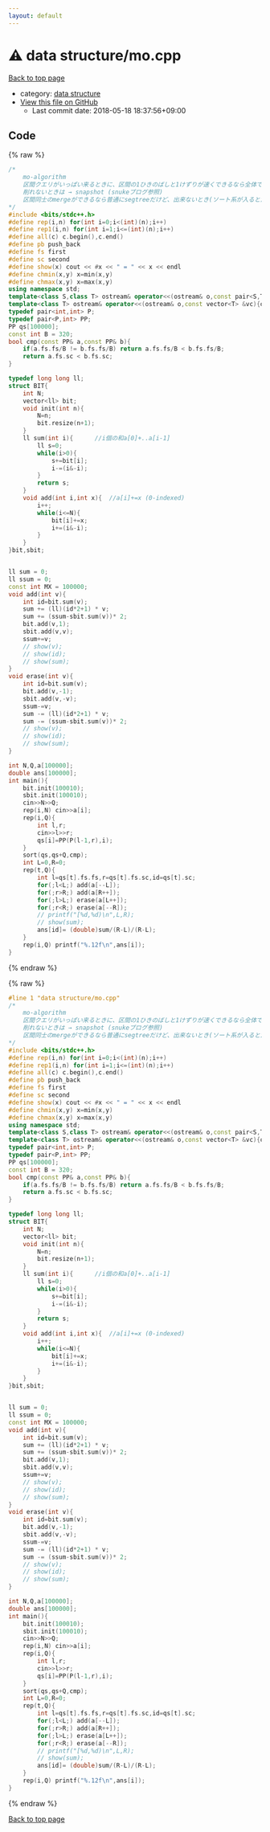 ```yaml
---
layout: default
---
```


<!-- mathjax config similar to math.stackexchange -->
<script type="text/javascript" async
  src="https://cdnjs.cloudflare.com/ajax/libs/mathjax/2.7.5/MathJax.js?config=TeX-MML-AM_CHTML">
</script>
<script type="text/x-mathjax-config">
  MathJax.Hub.Config({
    TeX: { equationNumbers: { autoNumber: "AMS" }},
    tex2jax: {
      inlineMath: [ ['$','$'] ],
      processEscapes: true
    },
    "HTML-CSS": { matchFontHeight: false },
    displayAlign: "left",
    displayIndent: "2em"
  });
</script>

<script type="text/javascript" src="https://cdnjs.cloudflare.com/ajax/libs/jquery/3.4.1/jquery.min.js"></script>
<script src="https://cdn.jsdelivr.net/npm/jquery-balloon-js@1.1.2/jquery.balloon.min.js" integrity="sha256-ZEYs9VrgAeNuPvs15E39OsyOJaIkXEEt10fzxJ20+2I=" crossorigin="anonymous"></script>
<script type="text/javascript" src="../../assets/js/copy-button.js"></script>
<link rel="stylesheet" href="../../assets/css/copy-button.css" />


# :warning: data structure/mo.cpp

<a href="../../index.html">Back to top page</a>

* category: <a href="../../index.html#37305dfb5e3ae8ec66b10a691aedead8">data structure</a>
* <a href="{{ site.github.repository_url }}/blob/master/data structure/mo.cpp">View this file on GitHub</a>
    - Last commit date: 2018-05-18 18:37:56+09:00




## Code

<a id="unbundled"></a>
{% raw %}
```cpp
/*
	mo-algorithm
	区間クエリがいっぱい来るときに、区間の1ひきのばしと1けずりが速くできるなら全体で(Q+N)sqrt(N) * その計算量 でクエリを回せる
	削れないときは → snapshot (snukeブログ参照)
	区間同士のmergeができるなら普通にsegtreeだけど、出来ないとき(ソート系が入るとだいたいそう)はこれ.
*/
#include <bits/stdc++.h>
#define rep(i,n) for(int i=0;i<(int)(n);i++)
#define rep1(i,n) for(int i=1;i<=(int)(n);i++)
#define all(c) c.begin(),c.end()
#define pb push_back
#define fs first
#define sc second
#define show(x) cout << #x << " = " << x << endl
#define chmin(x,y) x=min(x,y)
#define chmax(x,y) x=max(x,y)
using namespace std;
template<class S,class T> ostream& operator<<(ostream& o,const pair<S,T> &p){return o<<"("<<p.fs<<","<<p.sc<<")";}
template<class T> ostream& operator<<(ostream& o,const vector<T> &vc){o<<"sz = "<<vc.size()<<endl<<"[";for(const T& v:vc) o<<v<<",";o<<"]";return o;}
typedef pair<int,int> P;
typedef pair<P,int> PP;
PP qs[100000];
const int B = 320;
bool cmp(const PP& a,const PP& b){
	if(a.fs.fs/B != b.fs.fs/B) return a.fs.fs/B < b.fs.fs/B;
	return a.fs.sc < b.fs.sc;
}

typedef long long ll;
struct BIT{
	int N;
	vector<ll> bit;
	void init(int n){
		N=n;
		bit.resize(n+1);
	}
	ll sum(int i){		//i個の和a[0]+..a[i-1]
		ll s=0;
		while(i>0){
			s+=bit[i];
			i-=(i&-i);
		}
		return s;
	}
	void add(int i,int x){	//a[i]+=x (0-indexed)
		i++;
		while(i<=N){
			bit[i]+=x;
			i+=(i&-i);
		}
	}
}bit,sbit;


ll sum = 0;
ll ssum = 0;
const int MX = 100000;
void add(int v){
	int id=bit.sum(v);
	sum += (ll)(id*2+1) * v;
	sum += (ssum-sbit.sum(v))* 2;
	bit.add(v,1);
	sbit.add(v,v);
	ssum+=v;
	// show(v);
	// show(id);
	// show(sum);
}
void erase(int v){
	int id=bit.sum(v);
	bit.add(v,-1);
	sbit.add(v,-v);
	ssum-=v;
	sum -= (ll)(id*2+1) * v;
	sum -= (ssum-sbit.sum(v))* 2;
	// show(v);
	// show(id);
	// show(sum);
}

int N,Q,a[100000];
double ans[100000];
int main(){
	bit.init(100010);
	sbit.init(100010);
	cin>>N>>Q;
	rep(i,N) cin>>a[i];
	rep(i,Q){
		int l,r;
		cin>>l>>r;
		qs[i]=PP(P(l-1,r),i);
	}
	sort(qs,qs+Q,cmp);
	int L=0,R=0;
	rep(t,Q){
		int l=qs[t].fs.fs,r=qs[t].fs.sc,id=qs[t].sc;
		for(;l<L;) add(a[--L]);
		for(;r>R;) add(a[R++]);
		for(;l>L;) erase(a[L++]);
		for(;r<R;) erase(a[--R]);
		// printf("[%d,%d)\n",L,R);
		// show(sum);
		ans[id]= (double)sum/(R-L)/(R-L);
	}
	rep(i,Q) printf("%.12f\n",ans[i]);
}

```
{% endraw %}

<a id="bundled"></a>
{% raw %}
```cpp
#line 1 "data structure/mo.cpp"
/*
	mo-algorithm
	区間クエリがいっぱい来るときに、区間の1ひきのばしと1けずりが速くできるなら全体で(Q+N)sqrt(N) * その計算量 でクエリを回せる
	削れないときは → snapshot (snukeブログ参照)
	区間同士のmergeができるなら普通にsegtreeだけど、出来ないとき(ソート系が入るとだいたいそう)はこれ.
*/
#include <bits/stdc++.h>
#define rep(i,n) for(int i=0;i<(int)(n);i++)
#define rep1(i,n) for(int i=1;i<=(int)(n);i++)
#define all(c) c.begin(),c.end()
#define pb push_back
#define fs first
#define sc second
#define show(x) cout << #x << " = " << x << endl
#define chmin(x,y) x=min(x,y)
#define chmax(x,y) x=max(x,y)
using namespace std;
template<class S,class T> ostream& operator<<(ostream& o,const pair<S,T> &p){return o<<"("<<p.fs<<","<<p.sc<<")";}
template<class T> ostream& operator<<(ostream& o,const vector<T> &vc){o<<"sz = "<<vc.size()<<endl<<"[";for(const T& v:vc) o<<v<<",";o<<"]";return o;}
typedef pair<int,int> P;
typedef pair<P,int> PP;
PP qs[100000];
const int B = 320;
bool cmp(const PP& a,const PP& b){
	if(a.fs.fs/B != b.fs.fs/B) return a.fs.fs/B < b.fs.fs/B;
	return a.fs.sc < b.fs.sc;
}

typedef long long ll;
struct BIT{
	int N;
	vector<ll> bit;
	void init(int n){
		N=n;
		bit.resize(n+1);
	}
	ll sum(int i){		//i個の和a[0]+..a[i-1]
		ll s=0;
		while(i>0){
			s+=bit[i];
			i-=(i&-i);
		}
		return s;
	}
	void add(int i,int x){	//a[i]+=x (0-indexed)
		i++;
		while(i<=N){
			bit[i]+=x;
			i+=(i&-i);
		}
	}
}bit,sbit;


ll sum = 0;
ll ssum = 0;
const int MX = 100000;
void add(int v){
	int id=bit.sum(v);
	sum += (ll)(id*2+1) * v;
	sum += (ssum-sbit.sum(v))* 2;
	bit.add(v,1);
	sbit.add(v,v);
	ssum+=v;
	// show(v);
	// show(id);
	// show(sum);
}
void erase(int v){
	int id=bit.sum(v);
	bit.add(v,-1);
	sbit.add(v,-v);
	ssum-=v;
	sum -= (ll)(id*2+1) * v;
	sum -= (ssum-sbit.sum(v))* 2;
	// show(v);
	// show(id);
	// show(sum);
}

int N,Q,a[100000];
double ans[100000];
int main(){
	bit.init(100010);
	sbit.init(100010);
	cin>>N>>Q;
	rep(i,N) cin>>a[i];
	rep(i,Q){
		int l,r;
		cin>>l>>r;
		qs[i]=PP(P(l-1,r),i);
	}
	sort(qs,qs+Q,cmp);
	int L=0,R=0;
	rep(t,Q){
		int l=qs[t].fs.fs,r=qs[t].fs.sc,id=qs[t].sc;
		for(;l<L;) add(a[--L]);
		for(;r>R;) add(a[R++]);
		for(;l>L;) erase(a[L++]);
		for(;r<R;) erase(a[--R]);
		// printf("[%d,%d)\n",L,R);
		// show(sum);
		ans[id]= (double)sum/(R-L)/(R-L);
	}
	rep(i,Q) printf("%.12f\n",ans[i]);
}

```
{% endraw %}

<a href="../../index.html">Back to top page</a>

